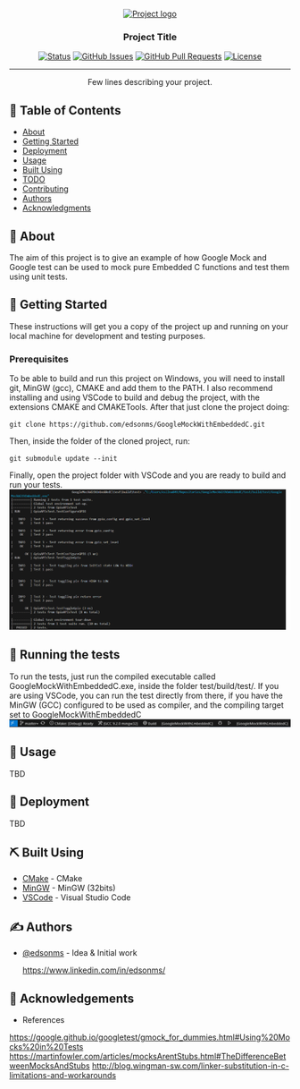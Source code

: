 <p align="center">
  <a href="" rel="noopener">
 <img width=200px height=200px src="https://i.imgur.com/6wj0hh6.jpg" alt="Project logo"></a>
</p>

<h3 align="center">Project Title</h3>

<div align="center">

[![Status](https://img.shields.io/badge/status-active-success.svg)]()
[![GitHub Issues](https://img.shields.io/github/issues/kylelobo/The-Documentation-Compendium.svg)](https://github.com/kylelobo/The-Documentation-Compendium/issues)
[![GitHub Pull Requests](https://img.shields.io/github/issues-pr/kylelobo/The-Documentation-Compendium.svg)](https://github.com/kylelobo/The-Documentation-Compendium/pulls)
[![License](https://img.shields.io/badge/license-MIT-blue.svg)](/LICENSE)

</div>

---

<p align="center"> Few lines describing your project.
    <br> 
</p>

## 📝 Table of Contents

- [About](#about)
- [Getting Started](#getting_started)
- [Deployment](#deployment)
- [Usage](#usage)
- [Built Using](#built_using)
- [TODO](../TODO.md)
- [Contributing](../CONTRIBUTING.md)
- [Authors](#authors)
- [Acknowledgments](#acknowledgement)

## 🧐 About <a name = "about"></a>

The aim of this project is to give an example of how Google Mock and Google test can be used to mock pure Embedded C functions and test them using unit tests.

## 🏁 Getting Started <a name = "getting_started"></a>

These instructions will get you a copy of the project up and running on your local machine for development and testing purposes. 

### Prerequisites

To be able to build and run this project on Windows, you will need to install git, MinGW (gcc), CMAKE and add them to the PATH. I also recommend installing and using VSCode to build and debug the project, with the extensions CMAKE and CMAKETools. After that just clone the project doing:
```
git clone https://github.com/edsonms/GoogleMockWithEmbeddedC.git
```
Then, inside the folder of the cloned project, run:
```
git submodule update --init
```

Finally, open the project folder with VSCode and you are ready to build and run your tests.
![Alt text](image.png)

## 🔧 Running the tests <a name = "tests"></a>

To run the tests, just run the compiled executable called GoogleMockWithEmbeddedC.exe, inside the folder test/build/test/. If you are using VSCode, you can run the test directly from there, if you have the MinGW (GCC) configured to be used as compiler, and the compiling target set to GoogleMockWithEmbeddedC
![Alt text](image-1.png)

## 🎈 Usage <a name="usage"></a>

TBD

## 🚀 Deployment <a name = "deployment"></a>

TBD

## ⛏️ Built Using <a name = "built_using"></a>

- [CMake](https://cmake.org/) - CMake
- [MinGW](https://osdn.net/projects/mingw/) - MinGW (32bits)
- [VSCode](https://code.visualstudio.com/) - Visual Studio Code

## ✍️ Authors <a name = "authors"></a>

- [@edsonms](https://github.com/edsonms) - Idea & Initial work

  https://www.linkedin.com/in/edsonms/

## 🎉 Acknowledgements <a name = "acknowledgement"></a>

- References

https://google.github.io/googletest/gmock_for_dummies.html#Using%20Mocks%20in%20Tests
https://martinfowler.com/articles/mocksArentStubs.html#TheDifferenceBetweenMocksAndStubs
http://blog.wingman-sw.com/linker-substitution-in-c-limitations-and-workarounds